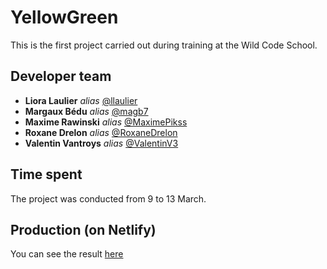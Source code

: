 # YellowGreen

This is the first project carried out during training at the Wild Code School. 

## Developer team 


* **Liora Laulier** _alias_ [@llaulier](https://github.com/llaulier)
* **Margaux Bédu** _alias_ [@magb7](https://github.com/magb7)
* **Maxime Rawinski** _alias_ [@MaximePikss](https://github.com/MaximePikss)
* **Roxane Drelon** _alias_ [@RoxaneDrelon](https://github.com/RoxaneDrelon)
* **Valentin Vantroys** _alias_ [@ValentinV3](https://github.com/ValentinV3)

## Time spent

The project was conducted from 9 to 13 March.

## Production (on Netlify)

You can see the result [here](https://yellowgreen.netlify.app/)
